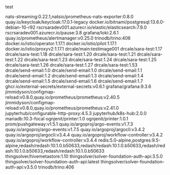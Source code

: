 test


nats-streaming:0.22.1,natsio/prometheus-nats-exporter:0.8.0
quay.io/keycloak/keycloak:17.0.1-legacy
docker.io/bitnami/postgresql:13.6.0-debian-10-r92
rscrsaradev001.azurecr.io/elastic/elasticsearch:7.9.0
rscrsaradev001.azurecr.io/pause:3.8
grafana/loki:2.6.1
quay.io/prometheus/alertmanager:v0.25.0
trinodb/trino:406
docker.io/istio/operator:1.17.1
docker.io/istio/pilot:1.17.1
docker.io/istio/proxyv2:1.17.1
drcale/main:testimage001
drcale/sara-test:1.17
drcale/sara-test:1.18
drcale/sara-test:1.20
drcale/sara-test:1.21
drcale/sara-test:1.22
drcale/sara-test:1.23
drcale/sara-test:1.24
drcale/sara-test:1.25
drcale/sara-test:1.26
drcale/sara-test:1.27
drcale/sara-test:1.53
drcale/send-email:1.0
drcale/send-email:1.0
drcale/send-email:1.1
drcale/send-email:1.2
drcale/send-email:1.3
drcale/send-email:1.4
drcale/send-email:1.5
drcale/send-email:1.6
drcale/send-email:1.7
ghcr.io/external-secrets/external-secrets:v0.6.1
grafana/grafana:9.3.6
jimmidyson/configmap-reload:v0.8.0,quay.io/prometheus/prometheus:v2.40.5
jimmidyson/configmap-reload:v0.8.0,quay.io/prometheus/prometheus:v2.41.0
jupyterhub/configurable-http-proxy:4.5.3
jupyterhub/k8s-hub:2.0.0
mariadb:10.3-focal
ognjenit/printer:1.0
ognjenit/printer:1.0.1
prom/pushgateway:v1.5.1
quay.io/argoproj/argo-events:v1.7.3
quay.io/argoproj/argo-events:v1.7.5
quay.io/argoproj/argocli:v3.4.2
quay.io/argoproj/argocli:v3.4.4
quay.io/argoproj/workflow-controller:v3.4.2
quay.io/argoproj/workflow-controller:v3.4.4
redis:5.0-alpine,postgres:9.5-alpine,redash/redash:10.1.0.b50633,redash/redash:10.1.0.b50633,redash/redash:10.1.0.b50633,redash/redash:10.1.0.b50633
thingsolver/hivemetastore:1.10
thingsolver/solver-foundation-auth-api:3.5.0
thingsolver/solver-foundation-auth-api:latest
thingsolver/solver-foundation-auth-api:v3.5.0
trinodb/trino:406